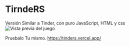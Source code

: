 # TirndeRS
Versión Similar a Tinder, con puro JavaScript, HTML y css
![Vista previa del juego](photos/gift_Tinder)


Pruebalo Tu mismo.
https://tinders.vercel.app/
